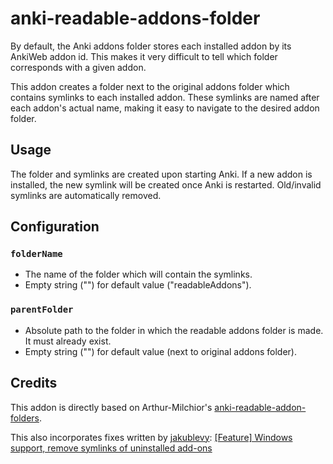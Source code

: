 # anki-readable-addons-folder

By default, the Anki addons folder stores each installed addon by its AnkiWeb addon id. This makes it very difficult to tell which folder corresponds with a given addon.

This addon creates a folder next to the original addons folder which contains symlinks to each installed addon. These symlinks are named after each addon's actual name, making it easy to navigate to the desired addon folder.

## Usage

The folder and symlinks are created upon starting Anki. If a new addon is installed, the new symlink will be created once Anki is restarted. Old/invalid symlinks are automatically removed.

## Configuration

### `folderName`

- The name of the folder which will contain the symlinks.
- Empty string ("") for default value ("readableAddons").

### `parentFolder`

- Absolute path to the folder in which the readable addons folder is made. It must already exist.
- Empty string ("") for default value (next to original addons folder).

## Credits

This addon is directly based on Arthur-Milchior's [anki-readable-addon-folders](https://github.com/Arthur-Milchior/anki-readable-addon-folders).

This also incorporates fixes written by [jakublevy](https://github.com/jakublevy): [[Feature] Windows support, remove symlinks of uninstalled add-ons](https://github.com/Arthur-Milchior/anki-readable-addon-folders/pull/4)
